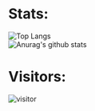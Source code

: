 
# Stats:
![Top Langs](https://github-readme-stats.vercel.app/api/top-langs/?username=testingbzu)<br />
![Anurag's github stats](https://github-readme-stats.vercel.app/api?username=testingbzu)
# Visitors:
![visitor](https://profile-counter.glitch.me/testingbzu/count.svg)

